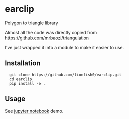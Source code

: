 # earclip
Polygon to triangle library

Almost all the code was directly copied from https://github.com/mrbaozi/triangulation

I've just wrapped it into a module to make it easier to use.

## Installation

      git clone https://github.com/lionfish0/earclip.git
      cd earclip
      pip install -e .
      
## Usage

See <a href="https://github.com/lionfish0/earclip/blob/master/jupyter/Demo.ipynb">jupyter notebook</a> demo.
